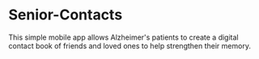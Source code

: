 # Senior-Contacts
This simple mobile app allows Alzheimer's patients to create a digital contact book of friends and loved ones to help strengthen their memory.
